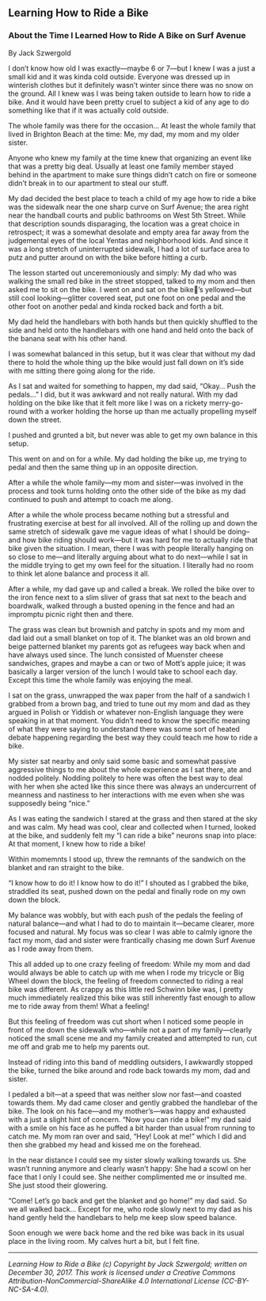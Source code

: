 ## Learning How to Ride a Bike
### About the Time I Learned How to Ride A Bike on Surf Avenue

By Jack Szwergold

I don’t know how old I was exactly—maybe 6 or 7—but I knew I was a just a small kid and it was kinda cold outside. Everyone was dressed up in winterish clothes but it definitely wasn’t winter since there was no snow on the ground. All I knew was I was being taken outside to learn how to ride a bike. And it would have been pretty cruel to subject a kid of any age to do something like that if it was actually cold outside.

The whole family was there for the occasion… At least the whole family that lived in Brighton Beach at the time: Me, my dad, my mom and my older sister.

Anyone who knew my family at the time knew that organizing an event like that was a pretty big deal. Usually at least one family member stayed behind in the apartment to make sure things didn’t catch on fire or someone didn’t break in to our apartment to steal our stuff.

My dad decided the best place to teach a child of my age how to ride a bike was the sidewalk near the one sharp curve on Surf Avenue; the area right near the handball courts and public bathrooms on West 5th Street. While that description sounds disparaging, the location was a great choice in retrospect; it was a somewhat desolate and empty area far away from the judgemental eyes of the local Yentas and neighborhood kids. And since it was a long stretch of uninterrupted sidewalk, I had a lot of surface area to putz and putter around on with the bike before hitting a curb.

The lesson started out unceremoniously and simply: My dad who was walking the small red bike in the street stopped, talked to my mom and then asked me to sit on the bike. I went on and sat on the bike’s yellowed—but still cool looking—glitter covered seat, put one foot on one pedal and the other foot on another pedal and kinda rocked back and forth a bit.

My dad held the handlebars with both hands but then quickly shuffled to the side and held onto the handlebars with one hand and held onto the back of the banana seat with his other hand.

I was somewhat balanced in this setup, but it was clear that without my dad there to hold the whole thing up the bike would just fall down on it’s side with me sitting there going along for the ride.

As I sat and waited for something to happen, my dad said, “Okay… Push the pedals…” I did, but it was awkward and not really natural. With my dad holding on the bike like that it felt more like I was on a rickety merry-go-round with a worker holding the horse up than me actually propelling myself down the street.

I pushed and grunted a bit, but never was able to get my own balance in this setup.

This went on and on for a while. My dad holding the bike up, me trying to pedal and then the same thing up in an opposite direction.

After a while the whole family—my mom and sister—was involved in the process and took turns holding onto the other side of the bike as my dad continued to push and attempt to coach me along.

After a while the whole process became nothing but a stressful and frustrating exercise at best for all involved. All of the rolling up and down the same stretch of sidewalk gave me vague ideas of what I should be doing–and how bike riding should work—but it was hard for me to actually ride that bike given the situation. I mean, there I was with people literally hanging on so close to me—and literally arguing about what to do next—while I sat in the middle trying to get my own feel for the situation. I literally had no room to think let alone balance and process it all.

After a while, my dad gave up and called a break. We rolled the bike over to the iron fence next to a slim sliver of grass that sat next to the beach and boardwalk, walked through a busted opening in the fence and had an impromptu picnic right then and there.

The grass was clean but brownish and patchy in spots and my mom and dad laid out a small blanket on top of it. The blanket was an old brown and beige patterned blanket my parents got as refugees way back when and have always used since. The lunch consisted of Muenster cheese sandwiches, grapes and maybe a can or two of Mott’s apple juice; it was basically a larger version of the lunch I would take to school each day. Except this time the whole family was enjoying the meal.

I sat on the grass, unwrapped the wax paper from the half of a sandwich I grabbed from a brown bag, and tried to tune out my mom and dad as they argued in Polish or Yiddish or whatever non-English language they were speaking in at that moment. You didn’t need to know the specific meaning of what they were saying to understand there was some sort of heated debate happening regarding the best way they could teach me how to ride a bike.

My sister sat nearby and only said some basic and somewhat passive aggressive things to me about the whole experience as I sat there, ate and nodded politely. Nodding politely to here was often the best way to deal with her when she acted like this since there was always an undercurrent of meanness and nastiness to her interactions with me even when she was supposedly being “nice.”

As I was eating the sandwich I stared at the grass and then stared at the sky and was calm. My head was cool, clear and collected when I turned, looked at the bike, and suddenly felt my “I can ride a bike” neurons snap into place: At that moment, I knew how to ride a bike!

Within momemnts I stood up, threw the remnants of the sandwich on the blanket and ran straight to the bike.

“I know how to do it! I know how to do it!” I shouted as I grabbed the bike, straddled its seat, pushed down on the pedal and finally rode on my own down the block.

My balance was wobbly, but with each push of the pedals the feeling of natural balance—and what I had to do to maintain it—became clearer, more focused and natural. My focus was so clear I was able to calmly ignore the fact my mom, dad and sister were frantically chasing me down Surf Avenue as I rode away from them.

This all added up to one crazy feeling of freedom: While my mom and dad would always be able to catch up with me when I rode my tricycle or Big Wheel down the block, the feeling of freedom connected to riding a real bike was different. As crappy as this little red Schwinn bike was, I pretty much immediately realized this bike was still inherently fast enough to allow me to ride away from them! What a feeling!

But this feeling of freedom was cut short when I noticed some people in front of me down the sidewalk who—while not a part of my family—clearly noticed the small scene me and my family created and attempted to run, cut me off and grab me to help my parents out.

Instead of riding into this band of meddling outsiders, I awkwardly stopped the bike, turned the bike around and rode back towards my mom, dad and sister.

I pedaled a bit—at a speed that was neither slow nor fast—and coasted towards them. My dad came closer and gently grabbed the handlebar of the bike. The look on his face—and my mother’s—was happy and exhausted with a just a slight hint of concern. “Now you can ride a bike!” my dad said with a smile on his face as he puffed a bit harder than usual from running to catch me. My mom ran over and said, “Hey! Look at me!” which I did and then she grabbed my head and kissed me on the forehead.

In the near distance I could see my sister slowly walking towards us. She wasn’t running anymore and clearly wasn’t happy: She had a scowl on her face that I only I could see. She neither complimented me or insulted me. She just stood their glowering.

“Come! Let’s go back and get the blanket and go home!” my dad said. So we all walked back… Except for me, who rode slowly next to my dad as his hand gently held the handlebars to help me keep slow speed balance.

Soon enough we were back home and the red bike was back in its usual place in the living room. My calves hurt a bit, but I felt fine.

***

*Learning How to Ride a Bike (c) Copyright by Jack Szwergold; written on December 30, 2017. This work is licensed under a Creative Commons Attribution-NonCommercial-ShareAlike 4.0 International License (CC-BY-NC-SA-4.0).*
